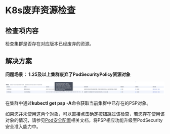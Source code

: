 # K8s废弃资源检查<a name="cce_10_0440"></a>

## 检查项内容<a name="section452111525415"></a>

检查集群是否存在对应版本已经废弃的资源。

## 解决方案<a name="section2361137184215"></a>

**问题场景： 1.25及以上集群废弃了PodSecurityPolicy资源对象**

![](figures/zh-cn_image_0000001421857702.png)

在集群中通过**kubectl get psp -A**命令获取当前集群中已存在的PSP对象。

如果您并未使用这两个对象，可以直接点击确定按钮跳过该检查，若您存在使用该对象的情况，请参见[Pod安全配置](Pod安全配置.md)相关文档，将PSP相应功能升级至PodSecurity安全准入能力中。

